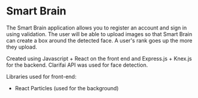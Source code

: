 # Smart Brain 

The Smart Brain application allows you to register an account and sign in using validation. The user will be able to upload images so that Smart Brain can create a box around the detected face. A user's rank goes up the more they upload.

Created using Javascript + React on the front end and Express.js + Knex.js for the backend. Clarifai API was used for face detection. 

Libraries used for front-end:
- React Particles (used for the background)

